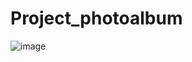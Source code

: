# Project_photoalbum

![image](https://user-images.githubusercontent.com/108333175/222951336-b60eaffc-f588-4e51-8c19-86b8d0499ae6.png)

